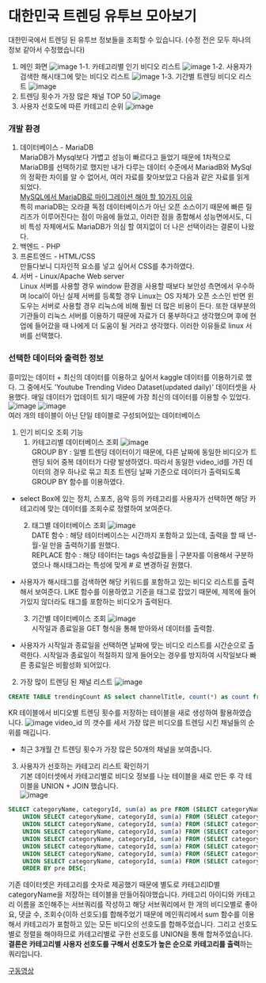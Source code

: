 # 대한민국 트렌딩 유투브 모아보기
대한민국에서 트렌딩 된 유투브 정보들을 조회할 수 있습니다. (수정 전은 모두 하나의 정보 같아서 수정했습니다)

1. 메인 화면
![image](https://user-images.githubusercontent.com/69361613/97792291-ba4b6800-1c1f-11eb-891a-152e68a0c897.png)
1-1. 카테고리별 인기 비디오 리스트
![image](https://user-images.githubusercontent.com/69361613/97792304-dcdd8100-1c1f-11eb-839b-ef7184393fbf.png)
1-2. 사용자가 검색한 해시태그에 맞는 비디오 리스트
![image](https://user-images.githubusercontent.com/69361613/97792326-072f3e80-1c20-11eb-863d-8fd4158f9ff3.png)
1-3. 기간별 트렌딩 비디오 리스트
![image](https://user-images.githubusercontent.com/69361613/97792340-2c23b180-1c20-11eb-8049-c682813dcd5a.png)
2. 트렌딩 횟수가 가장 많은 채널 TOP 50 
![image](https://user-images.githubusercontent.com/69361613/97839703-0d0f4780-1d26-11eb-9441-99e99bd31bbe.png)
3. 사용자 선호도에 따른 카테고리 순위
![image](https://user-images.githubusercontent.com/69361613/97839843-5495d380-1d26-11eb-9abf-f2c7c23611c5.png)

### 개발 환경
1. 데이터베이스 - MariaDB  
MariaDB가 Mysql보다 가볍고 성능이 빠르다고 들었기 때문에 1차적으로 MariaDB를 선택하기로 했지만 내가 다루는 데이터 수준에서 MariadB와 MySql의 정확한 차이를 알 수 없어서, 여러 자료를 찾아보았고 다음과 같은 자료를 읽게 되었다.  
[MySQL에서 MariaDB로 마이그레이션 해야 할 10가지 이유](https://xdhyix.wordpress.com/2016/03/24/mysql-%EC%97%90%EC%84%9C-mariadb-%EB%A1%9C-%EB%A7%88%EC%9D%B4%EA%B7%B8%EB%A0%88%EC%9D%B4%EC%85%98-%ED%95%B4%EC%95%BC%ED%95%A0-10%EA%B0%80%EC%A7%80-%EC%9D%B4%EC%9C%A0/)  
특히 mariaDB는 오라클 독점 데이터베이스가 아닌 오픈 소스이기 때문에 빠른 릴리즈가 이루어진다는 점이 마음에 들었고, 이러한 점을 종합해서 성능면에서도, 디비 특성 자체에서도 MariaDB가 의심 할 여지없이 더 나은 선택이라는 결론이 나왔다.
2. 백엔드 - PHP  
3. 프론트엔드 - HTML/CSS  
만들다보니 디자인적 요소를 넣고 싶어서 CSS를 추가하였다. 
4. 서버 - Linux/Apache Web server  
Linux 서버를 사용할 경우 window 환경을 사용할 때보다 보안성 측면에서 우수하며 local이 아닌 실제 서버를 등록할 경우 Linux는 OS 자체가 오픈 소스인 반면 윈도우는 서버로 사용할 경우 리눅스에 비해 훨씬 더 많은 비용이 든다. 또한 대부분의 기관들이 리눅스 서버를 이용하기 때문에 자료가 더 풍부하다고 생각했으며 후에 현업에 들어갔을 때 나에게 더 도움이 될 거라고 생각했다. 이러한 이유들로 linux 서버를 선택했다.

### 선택한 데이터와 출력한 정보
흥미있는 데이터 + 최신의 데이터를 이용하고 싶어서 kaggle 데이터를 이용하기로 했다. 그 중에서도 'Youtube Trending Video Dataset(updated daily)' 데이터셋을 사용했다. 매일 데이터가 업데이트 되기 때문에 가장 최신의 데이터를 이용할 수 있었다.
![image](https://user-images.githubusercontent.com/69361613/97792790-6a23d400-1c26-11eb-806c-ddf690f4d530.png)
![image](https://user-images.githubusercontent.com/69361613/97792803-a48d7100-1c26-11eb-8710-f307de8081f3.png)  
여러 개의 테이블이 아닌 단일 테이블로 구성되어있는 데이터베이스

1. 인기 비디오 조회 기능
    1. 카테고리별 데이터베이스 조회
![image](https://user-images.githubusercontent.com/69361613/97792868-883e0400-1c27-11eb-931c-81422ea876d8.png)  
GROUP BY : 일별 트렌딩 데이터이기 때문에, 다른 날짜에 동일한 비디오가 트렌딩 되어 중복 데이터가 다량 발생하였다. 따라서 동일한 video_id를 가진 데이터의 경우 하나로 묶고 최초 트렌딩 날짜 기준으로 데이터가 출력되도록 GROUP BY 함수를 이용하였다.  
- select Box에 있는 정치, 스포츠, 음악 등의 카테고리를 사용자가 선택하면 해당 카테고리에 맞는 데이터를 조회수로 정렬하여 보여준다.

    2. 태그별 데이터베이스 조회
![image](https://user-images.githubusercontent.com/69361613/97792902-eb2f9b00-1c27-11eb-9669-a17f95ede10e.png)  
DATE 함수 : 해당 테이터베이스는 시간까지 포함하고 있는데, 출력을 할 때 년-월-일 만을 출력하기를 원했다.  
REPLACE 함수 : 해당 테이터는 tags 속성값들을 | 구분자를 이용해서 구분하였으나 해시태그라는 특성에 맞게 # 로 변경하길 원했다.
- 사용자가 해시태그를 검색하면 해당 키워드를 포함하고 있는 비디오 리스트를 출력해서 보여준다. LIKE 함수를 이용하였고 기준을 태그로 잡았기 때문에, 제목에 들어가있지 않더라도 태그를 포함하는 비디오가 출력된다.


    3. 기간별 데이터베이스 조회
![image](https://user-images.githubusercontent.com/69361613/97792958-89bbfc00-1c28-11eb-9708-505a381eac9a.png)  
시작일과 종료일을 GET 형식을 통해 받아와서 데이터를 출력함.
- 사용자가 시작일과 종료일을 선택하면 날짜에 맞는 비디오 리스트를 시간순으로 출력한다. 시작일과 종료일이 적절하지 않게 들어오는 경우를 방지하여 시작일보다 빠른 종료일은 비활성화 되어있다.

2. 가장 많이 트렌딩 된 채널 리스트
![image](https://user-images.githubusercontent.com/69361613/97836684-2b724480-1d20-11eb-84d2-bdce26e10b4b.png)
~~~sql
CREATE TABLE trendingCount AS select channelTitle, count(*) as count from KR group by video_id;
~~~
KR 테이블에서 비디오별 트렌딩 횟수를 저장하는 테이블을 새로 생성하여 활용하였습니다.
![image](https://user-images.githubusercontent.com/69361613/97836503-ccaccb00-1d1f-11eb-8865-0931791d6d3e.png)
video_id 의 갯수를 세서 가장 많은 비디오를 트렌딩 시킨 채널들의 순위를 매깁니다.
- 최근 3개월 간 트렌딩 횟수가 가장 많은 50개의 채널을 보여줍니다.

3. 사용자가 선호하는 카테고리 리스트 확인하기  
기본 데이터셋에서 카테고리별로 비디오 정보를 나눈 테이블을 새로 만든 후 각 테이블을 UNION + JOIN 했습니다.  
![image](https://user-images.githubusercontent.com/69361613/97838402-76da2200-1d23-11eb-9d5e-66c6185d1167.png)
~~~sql
SELECT categoryName, categoryId, sum(a) as pre FROM (SELECT categoryName, car.categoryId, likes+view_count+comment_count as a FROM car INNER JOIN categoryName n ON car.categoryId = n.categoryId GROUP BY video_id) a  
    UNION SELECT categoryName, categoryId, sum(a) FROM (SELECT categoryName, animal.categoryId, likes+view_count+comment_count as a FROM animal INNER JOIN categoryName n ON animal.categoryId = n.categoryId GROUP BY video_id) b
    UNION SELECT categoryName, categoryId, sum(a) FROM (SELECT categoryName, animation.categoryId, likes+view_count+comment_count as a FROM animation INNER JOIN categoryName n ON animation.categoryId = n.categoryId GROUP BY video_id) c  
    UNION SELECT categoryName, categoryId, sum(a) FROM (SELECT categoryName, game.categoryId, likes+view_count+comment_count as a FROM game INNER JOIN categoryName n ON game.categoryId = n.categoryId GROUP BY video_id) d  
    UNION SELECT categoryName, categoryId, sum(a) FROM (SELECT categoryName, music.categoryId, likes+view_count+comment_count as a FROM music INNER JOIN categoryName n ON music.categoryId = n.categoryId GROUP BY video_id) e  
    UNION SELECT categoryName, categoryId, sum(a) FROM (SELECT categoryName, sport.categoryId, likes+view_count+comment_count as a FROM sport INNER JOIN categoryName n ON sport.categoryId = n.categoryId GROUP BY video_id) f
    UNION SELECT categoryName, categoryId, sum(a) FROM (SELECT categoryName, news.categoryId, likes+view_count+comment_count as a FROM news INNER JOIN categoryName n ON news.categoryId = n.categoryId GROUP BY video_id) g  
    UNION SELECT categoryName, categoryId, sum(a) FROM (SELECT categoryName, tech.categoryId, likes+view_count+comment_count as a FROM tech INNER JOIN categoryName n ON tech.categoryId = n.categoryId GROUP BY video_id) h
    ORDER BY pre DESC;
~~~
기존 데이터셋은 카테고리를 숫자로 제공했기 때문에 별도로 카테고리ID별 categoryName을 저장하는 테이블을 만들어줘야했습니다. 카테고리 아이디와 카테고리 이름을 조인해주는 서브쿼리를 작성하고 해당 서브쿼리에서 한 개의 비디오별로 좋아요, 댓글 수, 조회수(이하 선호도)를 합해주었기 때문에 메인쿼리에서 sum 함수를 이용해서 카테고리가 포함하고 있는 모든 비디오의 선호도를 합해주었습니다. 그리고 선호도별로 정렬을 해야하므로 카테고리별로 구한 선호도를 UNION을 통해 합쳐주었습니다.  
**결론은 카테고리별 사용자 선호도를 구해서 선호도가 높은 순으로 카테고리를 출력**하는 쿼리입니다. 


[구동영상](https://youtu.be/WaskIPpcRHo)

